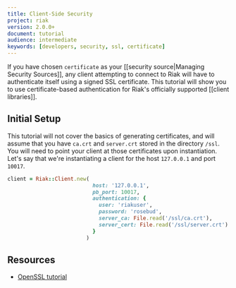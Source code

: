 ```yaml
---
title: Client-Side Security
project: riak
version: 2.0.0+
document: tutorial
audience: intermediate
keywords: [developers, security, ssl, certificate]
---
```


If you have chosen `certificate` as your [[security source|Managing Security Sources]], any client attempting to connect to Riak will have to authenticate itself using a signed SSL certificate. This tutorial will show you to use certificate-based authentication for Riak's officially supported [[client libraries]].

## Initial Setup

This tutorial will not cover the basics of generating certificates, and will assume that you have `ca.crt` and `server.crt` stored in the directory `/ssl`. You will need to point your client at those certificates upon instantiation. Let's say that we're instantiating a client for the host `127.0.0.1` and port `10017`.

```ruby
client = Riak::Client.new(
                           host: '127.0.0.1',
                           pb_port: 10017,
                           authentication: {
                             user: 'riakuser',
                             password: 'rosebud',
                             server_ca: File.read('/ssl/ca.crt'),
                             server_cert: File.read('/ssl/server.crt')
                           }
                         )
```

## Resources

* [OpenSSL tutorial](http://www.madboa.com/geek/openssl/)